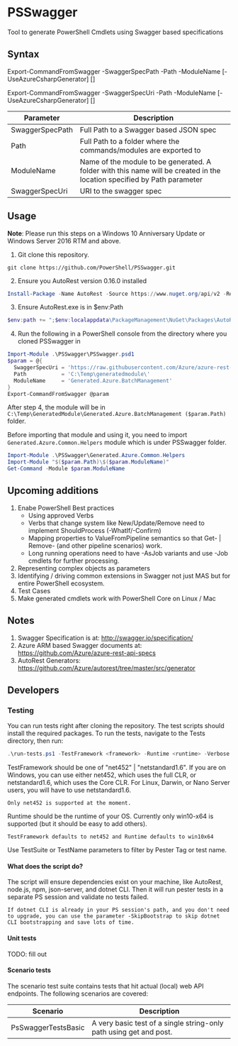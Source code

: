 # PSSwagger

Tool to generate PowerShell Cmdlets using Swagger based specifications

## Syntax

Export-CommandFromSwagger -SwaggerSpecPath <string> -Path <string> -ModuleName <string> [-UseAzureCsharpGenerator] [<CommonParameters>]

Export-CommandFromSwagger -SwaggerSpecUri <uri> -Path <string> -ModuleName <string> [-UseAzureCsharpGenerator] [<CommonParameters>]

| Parameter       | Description                           |
| ----------------| ------------------------------------- |
| SwaggerSpecPath | Full Path to a Swagger based JSON spec|
| Path            | Full Path to a folder where the commands/modules are exported to |
| ModuleName      | Name of the module to be generated. A folder with this name will be created in the location specified by Path parameter |
| SwaggerSpecUri  | URI to the swagger spec |

## Usage

**Note**: Please run this steps on a Windows 10 Anniversary Update or Windows Server 2016 RTM and above.

1. Git clone this repository.
  ```code
  git clone https://github.com/PowerShell/PSSwagger.git
  ```

2. Ensure you AutoRest version 0.16.0 installed
  ```powershell
  Install-Package -Name AutoRest -Source https://www.nuget.org/api/v2 -RequiredVersion 0.16.0 -Scope CurrentUser
  ```   

3. Ensure AutoRest.exe is in $env:Path
  ```powershell
  $env:path += ";$env:localappdata\PackageManagement\NuGet\Packages\AutoRest.0.16.0\tools"
  ```

4. Run the following in a PowerShell console from the directory where you cloned PSSwagger in
  ```powershell
  Import-Module .\PSSwagger\PSSwagger.psd1
  $param = @{
    SwaggerSpecUri = 'https://raw.githubusercontent.com/Azure/azure-rest-api-specs/master/arm-batch/2015-12-01/swagger/BatchManagement.json'
    Path           = 'C:\Temp\generatedmodule\'
    ModuleName     = 'Generated.Azure.BatchManagement'
  }
  Export-CommandFromSwagger @param
  ```

After step 4, the module will be in `C:\Temp\GeneratedModule\Generated.Azure.BatchManagement ($param.Path)` folder.

Before importing that module and using it, you need to import `Generated.Azure.Common.Helpers` module which is under PSSwagger folder.
    
```powershell
Import-Module .\PSSwagger\Generated.Azure.Common.Helpers
Import-Module "$($param.Path)\$($param.ModuleName)"
Get-Command -Module $param.ModuleName
```
## Upcoming additions

1. Enabe PowerShell Best practices
   * Using approved Verbs
   * Verbs that change system like New/Update/Remove need to implement ShouldProcess (-WhatIf/-Confirm)
   * Mapping properties to ValueFromPipeline semantics so that  Get-<Noun> | Remove-<Noun>  (and other pipeline scenarios) work.
   * Long running operations need to have -AsJob variants and use -Job cmdlets for further processing.
2. Representing complex objects as parameters
3. Identifying / driving common extensions in Swagger not just MAS but for entire PowerShell ecosystem.
4. Test Cases
5. Make generated cmdlets work with PowerShell Core on Linux / Mac

## Notes

1. Swagger Specification is at: http://swagger.io/specification/
2. Azure ARM based Swagger documents at: https://github.com/Azure/azure-rest-api-specs
3. AutoRest Generators: https://github.com/Azure/autorest/tree/master/src/generator

## Developers

###  Testing
You can run tests right after cloning the repository. The test scripts should install the required packages. To run the tests, navigate to the Tests directory, then run:

```powershell
.\run-tests.ps1 -TestFramework <framework> -Runtime <runtime> -Verbose -TestSuite <TestSuite> -TestName <TestName>
```

TestFramework should be one of "net452" | "netstandard1.6". If you are on Windows, you can use either net452, which uses the full CLR, or netstandard1.6, which uses the Core CLR. For Linux, Darwin, or Nano Server users, you will have to use netstandard1.6.

    Only net452 is supported at the moment.

Runtime should be the runtime of your OS. Currently only win10-x64 is supported (but it should be easy to add others).

    TestFramework defaults to net452 and Runtime defaults to win10x64

Use TestSuite or TestName parameters to filter by Pester Tag or test name.

#### What does the script do?
The script will ensure dependencies exist on your machine, like AutoRest, node.js, npm, json-server, and dotnet CLI. Then it will run pester tests in a separate PS session and validate no tests failed.

    If dotnet CLI is already in your PS session's path, and you don't need to upgrade, you can use the parameter -SkipBootstrap to skip dotnet CLI bootstrapping and save lots of time.

#### Unit tests
TODO: fill out

#### Scenario tests
The scenario test suite contains tests that hit actual (local) web API endpoints. The following scenarios are covered:

| Scenario        | Description                           |
| ----------------| ------------------------------------- |
| PsSwaggerTestsBasic | A very basic test of a single string-only path using get and post.|